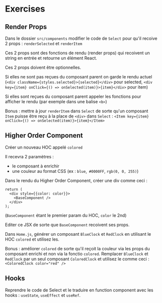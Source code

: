 # Exercises

## Render Props

Dans le dossier `src/components` modifier le code de `Select` pour qu'il recoive 2 props : `renderSelected` et `renderItem`

Ces 2 props sont des fonctions de rendu (render props) qui recoivent un string en entrée et retourne un élément React.

Ces 2 props doivent être optionnelles.

Si elles ne sont pas reçues du composant parent on garde le rendu actuel (`<div className={styles.selected}>{selected}</div>` pour selected, `<div key={item} onClick={() => onSelected(item)}>{item}</div>` pour item)

Si elles sont reçues du composant parent appeler les fonctions pour afficher le rendu (par exemple dans une balise `<b>`)


Bonus : mettre à jour `renderItem` dans `Select` de sorte qu'un composant `Item` puisse être reçu à la place de `<div>` dans `Select` : `<Item key={item} onClick={() => onSelected(item)}>{item}</Item>`

## Higher Order Component

Créer un nouveau HOC appelé `colored`

Il recevra 2 paramètres :
- le composant à enrichir
- une couleur au format CSS (ex : `blue`,` #0000FF`, `rgb(0, 0, 255)`)

Dans le rendu du Higher Order Component, créer une div comme ceci :

```
return (
  <div style={{color: color}}>
    <BaseComponent />
  </div>
);
```

(`BaseComponent` étant le premier param du HOC, `color` le 2nd)

Editer ce JSX de sorte que `BaseComponent` recoivent ses props.

Dans `Home.js`, générer un composant `BlueClock` et `RedClock` en utilisant le HOC `colored` et utilisez les.

Bonus : améliorer `colored` de sorte qu'il reçoit la couleur via les props du composant enrichi et non via la fonctio `colored`. Remplacer `BlueClock` et `RedClock` par un seul composant `ColoredClock` et utilisez le comme ceci : `<ColoredClock color="red" />`

## Hooks

Reprendre le code de Select et le traduire en function component avec les hooks : `useState`, `useEffect` et `useRef`.

